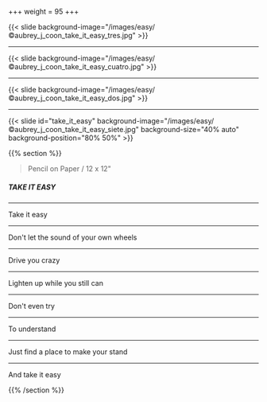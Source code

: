 +++
weight = 95
+++

{{< slide background-image="/images/easy/©aubrey_j_coon_take_it_easy_tres.jpg" >}}

---

{{< slide background-image="/images/easy/©aubrey_j_coon_take_it_easy_cuatro.jpg" >}}

---

{{< slide background-image="/images/easy/©aubrey_j_coon_take_it_easy_dos.jpg" >}}

---

{{< slide id="take_it_easy" background-image="/images/easy/©aubrey_j_coon_take_it_easy_siete.jpg" background-size="40% auto" background-position="80% 50%" >}}

{{% section %}}

> Pencil on Paper / 12 x 12"

##### TAKE IT EASY

---

Take it easy

---

Don't let the sound of your own wheels 

---

Drive you crazy

---

Lighten up while you still can

--- 

Don't even try 

---

To understand

---

Just find a place to make your stand

---

And take it easy

{{% /section %}}
